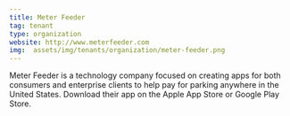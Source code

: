 ```yaml
---
title: Meter Feeder
tag: tenant
type: organization
website: http://www.meterfeeder.com
img:  assets/img/tenants/organization/meter-feeder.png
---
```

Meter Feeder is a technology company focused on creating apps for both consumers and enterprise clients to help pay for parking anywhere in the United States. Download their app on the Apple App Store or Google Play Store.
